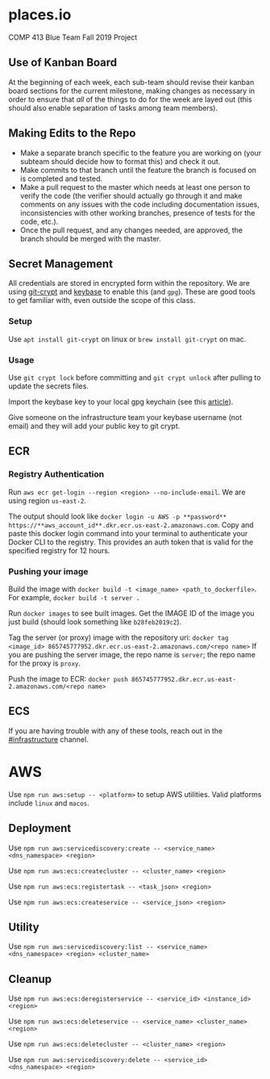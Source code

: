 # places.io
COMP 413 Blue Team Fall 2019 Project

## Use of Kanban Board
At the beginning of each week, each sub-team should revise their kanban board sections for the current milestone, making changes as necessary in order to ensure that *all* of the things to do for the week are layed out (this should also enable separation of tasks among team members).

## Making Edits to the Repo
* Make a separate branch specific to the feature you are working on (your subteam should decide how to format this) and check it out.
* Make commits to that branch until the feature the branch is focused on is completed and tested.
* Make a pull request to the master which needs at least one person to verify the code (the verifier should actually go through it and make comments on any issues with the code including documentation issues, inconsistencies with other working branches, presence of tests for the code, etc.).
* Once the pull request, and any changes needed, are approved, the branch should be merged with the master.

## Secret Management

All credentials are stored in encrypted form within the repository. 
We are using [git-crypt](https://github.com/AGWA/git-crypt) and [keybase](https://keybase.io) to enable this (and `gpg`).
These are good tools to get familiar with, even outside the scope of this class.

### Setup

Use `apt install git-crypt` on linux or `brew install git-crypt` on mac.

### Usage

Use `git crypt lock` before committing and `git crypt unlock` after pulling to update the secrets files. 

Import the keybase key to your local gpg keychain (see this [article](https://www.keybits.net/post/import-keybase-private-key/)).

Give someone on the infrastructure team your keybase username (not email) and they will add your public key to git crypt.

## ECR
### Registry Authentication
Run `aws ecr get-login --region <region> --no-include-email`. We are using region `us-east-2`.

The output should look like `docker login -u AWS -p **password** https://**aws_account_id**.dkr.ecr.us-east-2.amazonaws.com`. Copy and paste this docker login command into
your terminal to authenticate your Docker CLI to the registry. This provides an auth token that is
valid for the specified registry for 12 hours.

### Pushing your image
Build the image with `docker build -t <image_name> <path_to_dockerfile>`. For example,
`docker build -t server .`

Run `docker images` to see built images. Get the IMAGE ID of the image you just build
(should look something like `b28feb2019c2`).

Tag the server (or proxy) image with the repository uri:
`docker tag <image_id> 865745777952.dkr.ecr.us-east-2.amazonaws.com/<repo name>`
If you are pushing the server image, the repo name is `server`; the repo name for the proxy
is `proxy`.

Push the image to ECR:
`docker push 865745777952.dkr.ecr.us-east-2.amazonaws.com/<repo name>`

## ECS

If you are having trouble with any of these tools, reach out in the [#infrastructure](https://blueteam-comp413.slack.com/messages/CNN0P23B6) channel.

# AWS

Use `npm run aws:setup -- <platform>` to setup AWS utilities. Valid platforms include `linux` and `macos`. 

## Deployment

Use `npm run aws:servicediscovery:create -- <service_name> <dns_namespace> <region>`

Use `npm run aws:ecs:createcluster -- <cluster_name> <region>`

Use `npm run aws:ecs:registertask -- <task_json> <region>`

Use `npm run aws:ecs:createservice -- <service_json> <region>`

## Utility

Use `npm run aws:servicediscovery:list -- <service_name> <dns_namespace> <region> <cluster_name>`

## Cleanup

Use `npm run aws:ecs:deregisterservice -- <service_id> <instance_id> <region>`

Use `npm run aws:ecs:deleteservice -- <service_name> <cluster_name> <region>`

Use `npm run aws:ecs:deletecluster -- <cluster_name> <region>`

Use `npm run aws:servicediscovery:delete -- <service_id> <dns_namespace> <region>`

